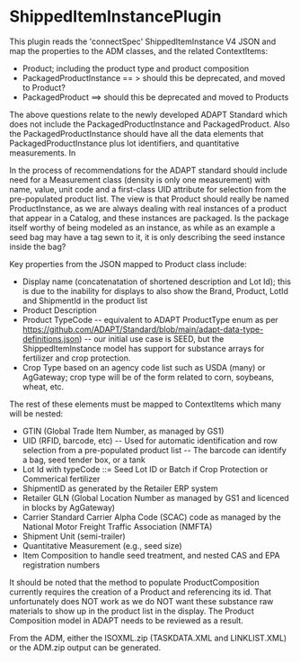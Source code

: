 # ShippedItemInstancePlugin
This plugin reads the 'connectSpec' ShippedItemInstance V4 JSON and map the properties to the ADM classes, and the related ContextItems:
- Product; including the product type and product composition
- PackagedProductInstance == > should this be deprecated, and moved to Product?
- PackagedProduct ==> should this be deprecated and moved to Products

The above questions relate to the newly developed ADAPT Standard which does not include the PackagedProductInstance and PackagedProduct.  Also the PackagedProductInstance should have all the data elements that PackagedProductInstance plus lot identifiers, and quantitative measurements. In

In the process of recommendations for the ADAPT standard should include need for a Measurement class (density is only one measurement) with name, value, unit code and a first-class UID attribute for selection from the pre-populated product list.  The view is that Product should really be named ProductInstance, as we are always dealing with real instances of a product that appear in a Catalog, and these instances are packaged.  Is the package itself worthy of being modeled as an instance, as while as an example a seed bag may have a tag sewn to it, it is only describing the seed instance inside the bag?

Key properties from the JSON mapped to Product class include:
- Display name (concatenatation of shortened description and Lot Id); this is due to the inability for displays to also show the Brand, Product, LotId and ShipmentId in the product list
- Product Description
- Product TypeCode 
-- equivalent to ADAPT ProductType enum as per https://github.com/ADAPT/Standard/blob/main/adapt-data-type-definitions.json)
-- our initial use case is SEED, but the ShippedItemInstance model has support for substance arrays for fertilizer and crop protection.
- Crop Type based on an agency code list such as USDA (many) or AgGateway; crop type will be of the form related to corn, soybeans, wheat, etc.

The rest of these elements must be mapped to ContextItems which many will be nested:
- GTIN (Global Trade Item Number, as managed by GS1)
- UID (RFID, barcode, etc)
-- Used for automatic identification and row selection from a pre-populated product list
-- The barcode can identify a bag, seed tender box, or a tank
- Lot Id with typeCode ::= Seed Lot ID  or Batch if Crop Protection or Commerical fertilizer
- ShipmentID as generated by the Retailer ERP system
- Retailer GLN (Global Location Number as managed by GS1 and licenced in blocks by AgGateway)
- Carrier Standard Carrier Alpha Code (SCAC) code as managed by the National Motor Freight Traffic Association (NMFTA) 
- Shipment Unit (semi-trailer)
- Quantitative Measurement (e.g., seed size)
- Item Composition to handle seed treatment, and nested CAS and EPA registration numbers

It should be noted that the method to populate ProductComposition currently requires the creation of a Product and referencing its id.  That unfortunately does NOT work as we do NOT want these substance raw materials to show up in the product list in the display.  The Product Composition model in ADAPT needs to be reviewed as a result. 

From the ADM, either the ISOXML.zip (TASKDATA.XML and LINKLIST.XML) or the ADM.zip output can be generated.

